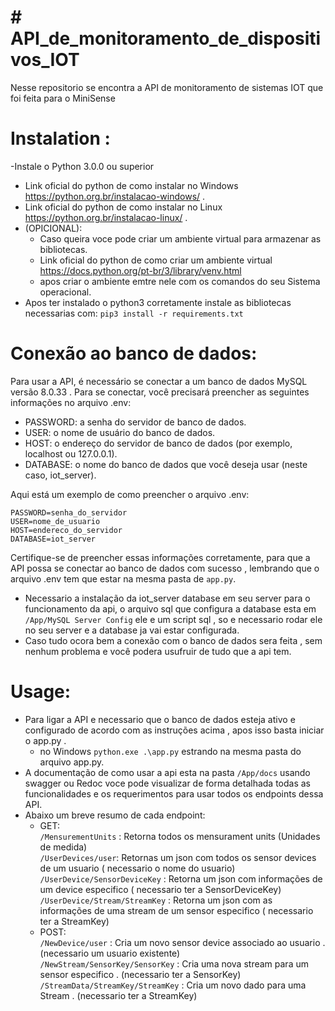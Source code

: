 # # API_de_monitoramento_de_dispositivos_IOT
Nesse repositorio se encontra a API de monitoramento de sistemas IOT que foi feita para o MiniSense

# Instalation :
-Instale o Python 3.0.0 ou superior
- Link oficial do python de como instalar no Windows <a>https://python.org.br/instalacao-windows/</a> .
- Link oficial do python de como instalar no Linux <a>https://python.org.br/instalacao-linux/</a> .
- (OPICIONAL):
  - Caso queira voce pode criar um ambiente virtual para armazenar as bibliotecas.
  - Link oficial do python de como criar um ambiente virtual <a>https://docs.python.org/pt-br/3/library/venv.html</a>
  - apos criar o ambiente emtre nele com os comandos do seu Sistema operacional.
- Apos ter instalado o python3 corretamente instale as bibliotecas necessarias com:
`pip3 install -r requirements.txt`

# Conexão ao banco de dados:
Para usar a API, é necessário se conectar a um banco de dados MySQL  versão 8.0.33 . Para se conectar, você precisará preencher as seguintes informações no arquivo .env:

- PASSWORD: a senha do servidor de banco de dados.
- USER: o nome de usuário do banco de dados.
- HOST: o endereço do servidor de banco de dados (por exemplo, localhost ou 127.0.0.1).
- DATABASE: o nome do banco de dados que você deseja usar (neste caso, iot_server).

Aqui está um exemplo de como preencher o arquivo .env:
``` 
PASSWORD=senha_do_servidor
USER=nome_de_usuario
HOST=endereco_do_servidor
DATABASE=iot_server
```

Certifique-se de preencher essas informações corretamente, para que a API possa se conectar ao banco de dados com sucesso , lembrando que o arquivo .env tem que estar na mesma pasta de `app.py`.
- Necessario a instalação da iot_server database em seu server para o funcionamento da api, o arquivo sql que configura a database esta em `/App/MySQL Server Config`  ele e um script sql , so e necessario rodar ele no seu server e a database ja vai estar configurada.
- Caso tudo ocora bem a conexão com o banco de dados sera feita , sem nenhum problema e você podera usufruir de tudo que a api tem.

# Usage:
- Para ligar a API e necessario que o banco de dados esteja ativo e configurado de acordo com as instruções acima , apos isso basta iniciar o app.py .
  - no Windows `python.exe .\app.py` estrando na mesma pasta do arquivo app.py.
- A documentação de como usar a api esta na pasta `/App/docs` usando swagger ou Redoc voce pode visualizar de forma detalhada todas as funcionalidades e os requerimentos para usar todos os endpoints dessa API.
- Abaixo um breve resumo de cada endpoint:
  - GET:<br>
    `/MensurementUnits` : Retorna todos os  mensurament units (Unidades de medida)<br>
    `/UserDevices/user`: Retornas um json com todos os sensor devices de um usuario ( necessario o nome do usuario)<br>
    `/UserDevice/SensorDeviceKey` : Retorna um json com informações de um device especifico ( necessario ter a SensorDeviceKey)<br>
    `/UserDevice/Stream/StreamKey` : Retorna um json com as informações de uma stream de um sensor especifico ( necessario ter a StreamKey)<br>
  - POST:<br>
    `/NewDevice/user` : Cria um novo sensor device associado ao usuario .(necessario um usuario existente)<br>
    `/NewStream/SensorKey/SensorKey` : Cria uma nova stream para um sensor especifico . (necessario ter a SensorKey)<br>
    `/StreamData/StreamKey/StreamKey` : Cria um novo dado para uma Stream . (necessario ter a StreamKey)
    
    
  
